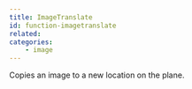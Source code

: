 ```yaml
---
title: ImageTranslate
id: function-imagetranslate
related:
categories:
    - image
---
```


Copies an image to a new location on the plane.
